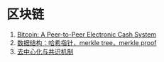 # 区块链

1. [Bitcoin: A Peer-to-Peer Electronic Cash System](https://github.com/wuhuachuan712/blockchain/issues/1)
2. [数据结构：哈希指针，merkle tree，merkle proof](https://github.com/wuhuachuan712/blockchain/issues/2)
3. [去中心化与共识机制](https://github.com/wuhuachuan712/blockchain/issues/3)
